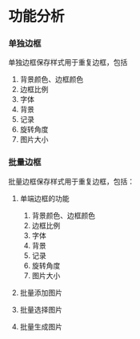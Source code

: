 # 功能分析



### 单独边框

单独边框保存样式用于重复边框，包括

1. 背景颜色、边框颜色
2. 边框比例
3. 字体
4. 背景
5. 记录
6. 旋转角度
7. 图片大小



### 批量边框

批量边框保存样式用于重复边框，包括：

1. 单端边框的功能

   1. 背景颜色、边框颜色
   2. 边框比例
   3. 字体
   4. 背景
   5. 记录
   6. 旋转角度
   7. 图片大小

2. 批量添加图片

3. 批量选择图片

4. 批量生成图片